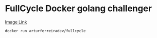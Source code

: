 # FullCycle Docker golang challenger

[Image Link](https://hub.docker.com/r/arturferreiradev/fullcycle)

```sh
docker run arturferreiradev/fullcycle
```
